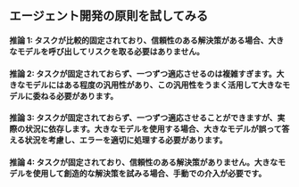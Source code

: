 ## エージェント開発の原則を試してみる

#### 推論 1: タスクが比較的固定されており、信頼性のある解決策がある場合、大きなモデルを呼び出してリスクを取る必要はありません。

#### 推論 2: タスクが固定されておらず、一つずつ適応させるのは複雑すぎます。大きなモデルにはある程度の汎用性があり、この汎用性をうまく活用して大きなモデルに委ねる必要があります。

#### 推論 3: タスクが固定されておらず、一つずつ適応させることができますが、実際の状況に依存します。大きなモデルを使用する場合、大きなモデルが誤って答える状況を考慮し、エラーを適切に処理する必要があります。

#### 推論 4: タスクが固定されており、信頼性のある解決策がありません。大きなモデルを使用して創造的な解決策を試みる場合、手動での介入が必要です。